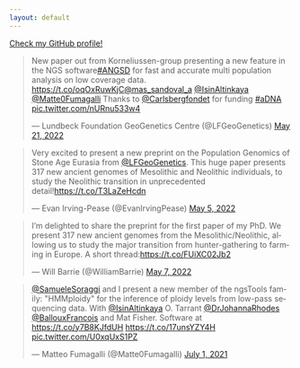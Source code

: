 ```yaml
---
layout: default
---
```




<a href="https://www.github.com/isinaltinkaya">Check my GitHub profile!</a> 

<html>
  <blockquote class="twitter-tweet" data-theme="dark"><p lang="en" dir="ltr">New paper out from Korneliussen-group presenting a new feature in the NGS software<a href="https://twitter.com/hashtag/ANGSD?src=hash&amp;ref_src=twsrc%5Etfw">#ANGSD</a> for fast and accurate multi population analysis on low coverage data. <a href="https://t.co/oqOxRuwKjC">https://t.co/oqOxRuwKjC</a><a href="https://twitter.com/mas_sandoval_a?ref_src=twsrc%5Etfw">@mas_sandoval_a</a> <a href="https://twitter.com/IsinAltinkaya?ref_src=twsrc%5Etfw">@IsinAltinkaya</a> <a href="https://twitter.com/Matte0Fumagalli?ref_src=twsrc%5Etfw">@Matte0Fumagalli</a> Thanks to <a href="https://twitter.com/Carlsbergfondet?ref_src=twsrc%5Etfw">@Carlsbergfondet</a> for funding <a href="https://twitter.com/hashtag/aDNA?src=hash&amp;ref_src=twsrc%5Etfw">#aDNA</a> <a href="https://t.co/nURnu533w4">pic.twitter.com/nURnu533w4</a></p>&mdash; Lundbeck Foundation GeoGenetics Centre (@LFGeoGenetics) <a href="https://twitter.com/LFGeoGenetics/status/1527935448118607872?ref_src=twsrc%5Etfw">May 21, 2022</a></blockquote> <script async src="https://platform.twitter.com/widgets.js" charset="utf-8"></script> 

<blockquote class="twitter-tweet" data-theme="dark"><p lang="en" dir="ltr">Very excited to present a new preprint on the Population Genomics of Stone Age Eurasia from <a href="https://twitter.com/LFGeoGenetics?ref_src=twsrc%5Etfw">@LFGeoGenetics</a>. This huge paper presents 317 new ancient genomes of Mesolithic and Neolithic individuals, to study the Neolithic transition in unprecedented detail!<a href="https://t.co/T3LaZeHcdn">https://t.co/T3LaZeHcdn</a></p>&mdash; Evan Irving-Pease (@EvanIrvingPease) <a href="https://twitter.com/EvanIrvingPease/status/1522302847026614272?ref_src=twsrc%5Etfw">May 5, 2022</a></blockquote> <script async src="https://platform.twitter.com/widgets.js" charset="utf-8"></script> 
  
  
<blockquote class="twitter-tweet" data-theme="dark"><p lang="en" dir="ltr">I’m delighted to share the preprint for the first paper of my PhD. We present 317 new ancient genomes from the Mesolithic/Neolithic, allowing us to study the major transition from hunter-gathering to farming in Europe. A short thread:<a href="https://t.co/FUiXC02Jb2">https://t.co/FUiXC02Jb2</a></p>&mdash; Will Barrie (@WilliamBarrie) <a href="https://twitter.com/WilliamBarrie/status/1522903203695579136?ref_src=twsrc%5Etfw">May 7, 2022</a></blockquote> <script async src="https://platform.twitter.com/widgets.js" charset="utf-8"></script> 
  
  <blockquote class="twitter-tweet" data-theme="dark"><p lang="en" dir="ltr"><a href="https://twitter.com/SamueleSoraggi?ref_src=twsrc%5Etfw">@SamueleSoraggi</a> and I present a new member of the ngsTools family: &quot;HMMploidy&quot; for the inference of ploidy levels from low-pass sequencing data. With <a href="https://twitter.com/IsinAltinkaya?ref_src=twsrc%5Etfw">@IsinAltinkaya</a> O. Tarrant <a href="https://twitter.com/DrJohannaRhodes?ref_src=twsrc%5Etfw">@DrJohannaRhodes</a> <a href="https://twitter.com/BallouxFrancois?ref_src=twsrc%5Etfw">@BallouxFrancois</a> and Mat Fisher. Software at <a href="https://t.co/y7B8KJfdUH">https://t.co/y7B8KJfdUH</a> <a href="https://t.co/17unsYZY4H">https://t.co/17unsYZY4H</a> <a href="https://t.co/U0xqUxS1PZ">pic.twitter.com/U0xqUxS1PZ</a></p>&mdash; Matteo Fumagalli (@Matte0Fumagalli) <a href="https://twitter.com/Matte0Fumagalli/status/1410445139093426180?ref_src=twsrc%5Etfw">July 1, 2021</a></blockquote> <script async src="https://platform.twitter.com/widgets.js" charset="utf-8"></script> 

</html>
